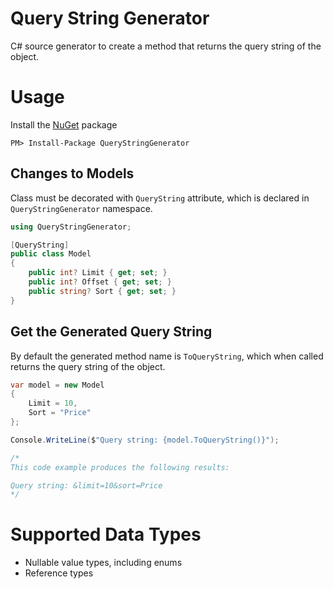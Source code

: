 # Query String Generator

C# source generator to create a method that returns the query string of the object.

# Usage

Install the [NuGet](https://www.nuget.org/packages/QueryStringGenerator) package

```
PM> Install-Package QueryStringGenerator
```

## Changes to Models

Class must be decorated with `QueryString` attribute, which is declared in `QueryStringGenerator` namespace.

```csharp
using QueryStringGenerator;

[QueryString]
public class Model
{
    public int? Limit { get; set; }
    public int? Offset { get; set; }
    public string? Sort { get; set; }
}
```

## Get the Generated Query String

By default the generated method name is `ToQueryString`, which when called returns the query string of the object.

```csharp
var model = new Model
{
    Limit = 10,
    Sort = "Price"
};

Console.WriteLine($"Query string: {model.ToQueryString()}");

/*
This code example produces the following results:

Query string: &limit=10&sort=Price
*/
```

# Supported Data Types

- Nullable value types, including enums
- Reference types
